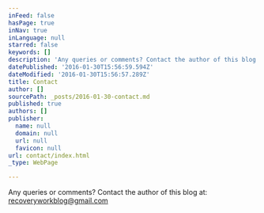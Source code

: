```yaml
---
inFeed: false
hasPage: true
inNav: true
inLanguage: null
starred: false
keywords: []
description: 'Any queries or comments? Contact the author of this blog at: recoveryworkblog@gmail.com'
datePublished: '2016-01-30T15:56:59.594Z'
dateModified: '2016-01-30T15:56:57.289Z'
title: Contact
author: []
sourcePath: _posts/2016-01-30-contact.md
published: true
authors: []
publisher:
  name: null
  domain: null
  url: null
  favicon: null
url: contact/index.html
_type: WebPage

---
```

Any queries or comments? Contact the author of this blog at: recoveryworkblog@gmail.com